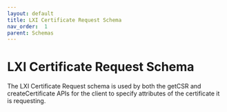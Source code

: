 ```yaml
---
layout: default
title: LXI Certificate Request Schema
nav_order:  1
parent: Schemas
---
```


# LXI Certificate Request Schema

The LXI Certificate Request schema is used by both the getCSR and
createCertificate APIs for the client to specify attributes of the 
certificate it is requesting.

